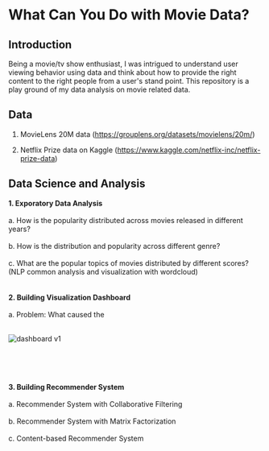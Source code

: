 # What Can You Do with Movie Data?

## Introduction

Being a movie/tv show enthusiast, I was intrigued to understand user viewing behavior using data and think about how to provide the right content to the right people from a user's stand point. This repository is a play ground of my data analysis on movie related data. 

## Data
1. MovieLens 20M data (https://grouplens.org/datasets/movielens/20m/)

2. Netflix Prize data on Kaggle (https://www.kaggle.com/netflix-inc/netflix-prize-data)


## Data Science and Analysis

**1. Exporatory Data Analysis**
<br>
<br>
a. How is the popularity distributed across movies released in different years?
<br>
<br>
b. How is the distribution and popularity across different genre?
<br>
<br>
c. What are the popular topics of movies distributed by different scores? <br>
    (NLP common analysis and visualization with wordcloud)
<br>
<br>
<br>
**2. Building Visualization Dashboard**
<br>
<br>
a. Problem: What caused the 
<br>
<br>

![dashboard v1](https://github.com/Olliang/All-About-Movie-Data/blob/master/images/MovieLens_Dashboard%20v1.PNG)


<br>
<br>
<br>

**3. Building Recommender System**
<br>
<br>
a. Recommender System with Collaborative Filtering 
<br>
<br>
b. Recommender System with Matrix Factorization
<br>
<br>
c. Content-based Recommender System 
<br>
<br>


